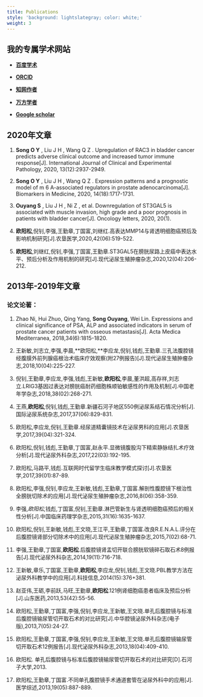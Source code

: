 ```yaml
---
title: Publications
style: 'background: lightslategray; color: white;'
weight: 3
---
```


## 我的专属学术网站

-   [**百度学术**](https://xueshu.baidu.com/scholarID/CN-BP74VAPJ)

-   [**ORCID**](https://orcid.org/0000-0001-7962-2811)

-   [**知网作者**](https://kns.cnki.net/kcms/detail/knetsearch.aspx?dbcode=CJFD&sfield=au&skey=%e6%ac%a7%e9%98%b3%e6%9d%be&code=28725032&v=1qvpZYV8d2QNLbGN6qJWeXC7Du8mxjK9Y2vKewo1E2s2EkTZ4ruAzveYD6%25mmd2BmMcDq)

-   [**万方学者**](http://trend.wanfangdata.com.cn/scholarsBootPage/toIndex.do?scholarName=%E6%AC%A7%E9%98%B3%E6%9D%BE_isScholarID_a0021217438&unitName=%E7%9F%B3%E6%B2%B3%E5%AD%90%E5%A4%A7%E5%AD%A6%E5%8C%BB%E5%AD%A6%E9%99%A2%E7%AC%AC%E4%B8%80%E9%99%84%E5%B1%9E%E5%8C%BB%E9%99%A2)

-   [**Google scholar**](https://scholar.google.com/citations?hl=zh-CN&pli=1&user=eTN286IAAAAJ)

##  2020年文章

1.  **Song O Y** , Liu J H , Wang Q Z . Upregulation of RAC3 in bladder cancer predicts adverse clinical outcome and increased tumor immune response[J]. International Journal of Clinical and Experimental Pathology, 2020, 13(12):2937-2949.

2.  **Song O Y** , Liu J H , Wang Q Z . Expression patterns and a prognostic model of m 6 A-associated regulators in prostate adenocarcinoma[J]. Biomarkers in Medicine, 2020, 14(18):1717-1731.

3.  **Ouyang S** , Liu J H , Ni Z , et al. Downregulation of ST3GAL5 is associated with muscle invasion, high grade and a poor prognosis in patients with bladder cancer[J]. Oncology letters, 2020, 20(1).

4.  **欧阳松**,倪钊,李强,王勤章,丁国富,刘继红.高表达MMP14与肾透明细胞癌预后及影响机制研究[J].农垦医学,2020,42(06):519-522.

5.  **欧阳松**,刘继红,倪钊,李强,丁国富,王勤章.ST3GAL5在膀胱尿路上皮癌中表达水平、预后分析及作用机制的研究[J].现代泌尿生殖肿瘤杂志,2020,12(04):206-212.


## 2013年-2019年文章


### 论文论著：

1.  Zhao Ni, Hui Zhuo, Qing Yang, **Song Ouyang**, Wei Lin. Expressions and clinical significance of PSA, ALP and associated indicators in serum of prostate cancer patients with osseous metastasis[J]. Acta Medica Mediterranea, 2018,34(6):1815-1820. 

2.  王新敏,刘志立,李强,李晨,**欧阳松,**李应龙,倪钊,钱彪,王勤章.三孔法腹腔镜经腹膜外前列腺癌根治术临床疗效观察(附27例报告)[J].现代泌尿生殖肿瘤杂志,2018,10(04):225-227.

3.  倪钊,王勤章,李应龙,李强,钱彪,王新敏,**欧阳松**,李晨,董洪超,高存祥,刘志立.LRIG3基因过表达对膀胱癌耐药细胞株顺铂敏感性的作用及机制[J].中国老年学杂志,2018,38(02):268-271.

4.  王燕,**欧阳松**,倪钊,钱彪,王勤章.新疆石河子地区550例泌尿系结石情况分析[J].国际泌尿系统杂志,2017,37(06):829-831.

5.  欧阳松,李应龙,倪钊,王勤章.经尿道精囊镜技术在泌尿男科的应用[J].农垦医学,2017,39(04):321-324.

6.  欧阳松,倪钊,钱彪,王勤章,丁国富,赵永平.显微镜腹股沟下精索静脉结扎术疗效分析[J].现代泌尿外科杂志,2017,22(03):192-195.

7.  欧阳松,马路平,钱彪.互联网时代留学生临床教学模式探讨[J].农垦医学,2017,39(01):87-89.

8.  欧阳松,李强,倪钊,李应龙,王新敏,钱彪,王勤章,丁国富.解剖性腹腔镜下根治性全膀胱切除术的应用[J].现代泌尿生殖肿瘤杂志,2016,8(06):358-359.

9.  李强,*欧阳松*,钱彪,丁国富,倪钊,王勤章.淋巴管新生与肾透明细胞癌预后的相关性分析[J].中国临床药理学杂志,2015,31(16):1635-1637.

10. 欧阳松,倪钊,王新敏,钱彪,王文晓,王江平,王勤章,丁国富.改良R.E.N.A.L.评分在后腹腔镜肾部分切除术中的应用[J].现代泌尿生殖肿瘤杂志,2015,7(02):68-71.

11. 李强,王勤章,丁国富,**欧阳松**.后腹腔镜肾盂切开联合膀胱软镜碎石取石术8例报告[J].现代泌尿外科杂志,2014,19(11):716-718.

12. 王新敏,章乐,丁国富,王勤章,**欧阳松**,李应龙,倪钊,钱彪,王文晓.PBL教学方法在泌尿外科教学中的应用[J].科技信息,2014(15):376+381.

13. 赵亚伟,王砺,李前跃,马旺,王勤章,**欧阳松**.121例肾细胞癌患者临床及预后分析[J].山东医药,2013,53(42):55-56.

14. 欧阳松,王勤章,丁国富,李强,倪钊,李应龙,王新敏,王文晓.单孔后腹腔镜与标准后腹腔镜输尿管切开取石术的对比研究[J].中华腔镜泌尿外科杂志(电子版),2013,7(05):24-27.

15. 欧阳松,王勤章,丁国富,李强,倪钊,李应龙,王新敏,王文晓.单孔后腹腔镜输尿管切开取石术12例报告[J].现代泌尿外科杂志,2013,18(04):409-410.

16. 欧阳松. 单孔后腹腔镜与标准后腹腔镜输尿管切开取石术的对比研究[D].石河子大学,2013.

17. 欧阳松,王勤章,丁国富.不同单孔腹腔镜手术通道套管在泌尿外科中的应用[J].医学综述,2013,19(05):887-889.

